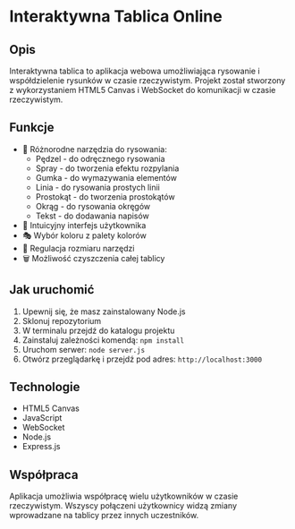 # Interaktywna Tablica Online

## Opis
Interaktywna tablica to aplikacja webowa umożliwiająca rysowanie i współdzielenie rysunków w czasie rzeczywistym. Projekt został stworzony z wykorzystaniem HTML5 Canvas i WebSocket do komunikacji w czasie rzeczywistym.

## Funkcje
- 🎨 Różnorodne narzędzia do rysowania:
  - Pędzel - do odręcznego rysowania
  - Spray - do tworzenia efektu rozpylania
  - Gumka - do wymazywania elementów
  - Linia - do rysowania prostych linii
  - Prostokąt - do tworzenia prostokątów
  - Okrąg - do rysowania okręgów
  - Tekst - do dodawania napisów
- 🎯 Intuicyjny interfejs użytkownika
- 🎭 Wybór koloru z palety kolorów
- 📏 Regulacja rozmiaru narzędzi
- 🗑️ Możliwość czyszczenia całej tablicy

## Jak uruchomić
1. Upewnij się, że masz zainstalowany Node.js
2. Sklonuj repozytorium
3. W terminalu przejdź do katalogu projektu
4. Zainstaluj zależności komendą: `npm install`
5. Uruchom serwer: `node server.js`
6. Otwórz przeglądarkę i przejdź pod adres: `http://localhost:3000`

## Technologie
- HTML5 Canvas
- JavaScript
- WebSocket
- Node.js
- Express.js

## Współpraca
Aplikacja umożliwia współpracę wielu użytkowników w czasie rzeczywistym. Wszyscy połączeni użytkownicy widzą zmiany wprowadzane na tablicy przez innych uczestników.
